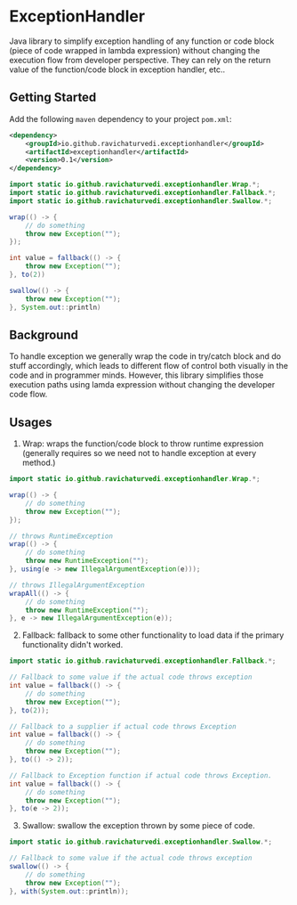 # ExceptionHandler

Java library to simplify exception handling of any function or code block (piece of code wrapped in lambda expression) without 
changing the execution flow from developer perspective. They can rely on the return value of the function/code block in exception handler, etc..

## Getting Started

Add the following `maven` dependency to your project `pom.xml`:

```xml
<dependency>
    <groupId>io.github.ravichaturvedi.exceptionhandler</groupId>
    <artifactId>exceptionhandler</artifactId>
    <version>0.1</version>
</dependency>
```

```java
import static io.github.ravichaturvedi.exceptionhandler.Wrap.*;
import static io.github.ravichaturvedi.exceptionhandler.Fallback.*;
import static io.github.ravichaturvedi.exceptionhandler.Swallow.*;

wrap(() -> {
    // do something
    throw new Exception("");
});

int value = fallback(() -> {
    throw new Exception("");
}, to(2))

swallow(() -> {
    throw new Exception("");
}, System.out::println)
```

## Background
To handle exception we generally wrap the code in try/catch block and do stuff accordingly, which leads to different flow of control both visually in the code and in programmer minds.
However, this library simplifies those execution paths using lamda expression without changing the developer code flow.


## Usages 
1. Wrap: 
wraps the function/code block to throw runtime expression (generally requires so we need not to handle exception at every method.)

```java
import static io.github.ravichaturvedi.exceptionhandler.Wrap.*;

wrap(() -> {
    // do something
    throw new Exception("");
});

// throws RuntimeException
wrap(() -> {
    // do something
    throw new RuntimeException("");
}, using(e -> new IllegalArgumentException(e)));

// throws IllegalArgumentException
wrapAll(() -> {
    // do something
    throw new RuntimeException("");
}, e -> new IllegalArgumentException(e));
```

2. Fallback:
fallback to some other functionality to load data if the primary functionality didn't worked.

```java
import static io.github.ravichaturvedi.exceptionhandler.Fallback.*;

// Fallback to some value if the actual code throws exception
int value = fallback(() -> {
    // do something
    throw new Exception("");
}, to(2));

// Fallback to a supplier if actual code throws Exception
int value = fallback(() -> {
    // do something
    throw new Exception("");
}, to(() -> 2));

// Fallback to Exception function if actual code throws Exception.
int value = fallback(() -> {
    // do something
    throw new Exception("");
}, to(e -> 2));
```

3. Swallow:
swallow the exception thrown by some piece of code.

```java
import static io.github.ravichaturvedi.exceptionhandler.Swallow.*;

// Fallback to some value if the actual code throws exception
swallow(() -> {
    // do something
    throw new Exception("");
}, with(System.out::println));

```